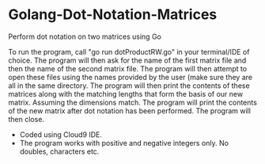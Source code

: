 # Golang-Dot-Notation-Matrices
Perform dot notation on two matrices using Go

To run the program, call "go run dotProductRW.go" in your terminal/IDE of choice. The program will then ask for the name of 
the first matrix file and then the name of the second matrix file. The program will then attempt to open these files using
the names provided by the user (make sure they are all in the same directory. The program will then print the contents of these matrices along with the matching lengths that form the basis of our new matrix. Assuming the dimensions match. The program will print the contents of the new matrix after dot notation has been performed. The program will then close.

* Coded using Cloud9 IDE.
* The program works with positive and negative integers only. No doubles, characters etc.
